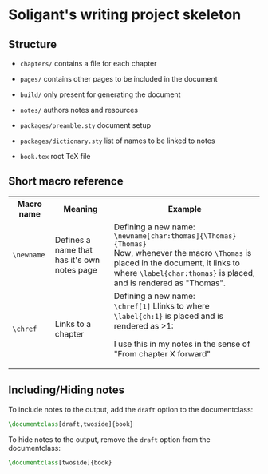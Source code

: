 # Soligant's writing project skeleton

## Structure
* `chapters/` contains a file for each chapter
* `pages/` contains other pages to be included in the document
* `build/` only present for generating the document
* `notes/` authors notes and resources

* `packages/preamble.sty` document setup
* `packages/dictionary.sty` list of names to be linked to notes

* `book.tex` root TeX file


## Short macro reference

<table>
<tr>
<th>Macro name</th>
<th>Meaning</th>
<th>Example</th>
</tr>

<tr>
<td><code>\newname</code></td>
<td>Defines a name that has it's own notes page</td>
<td>
Defining a new name:<br/>
<code>\newname[char:thomas]{\Thomas}{Thomas}</code><br/>
Now, whenever the macro <code>\Thomas</code> is placed in the document, it links to where <code>\label{char:thomas}</code> is placed, and is rendered as "Thomas".
</td>
</tr>

<tr>
<td><code>\chref</code></td>
<td>Links to a chapter</td>
<td>
Defining a new name:<br/>
<code>\chref[1]</code>
Llinks to where <code>\label{ch:1}</code> is placed and is rendered as >1:

I use this in my notes in the sense of "From chapter X forward"
</td>
</tr>

</table>

## Including/Hiding notes
To include notes to the output, add the `draft` option to the documentclass:
```latex
\documentclass[draft,twoside]{book}
```
To hide notes to the output, remove the `draft` option from the documentclass:
```latex
\documentclass[twoside]{book}
```

